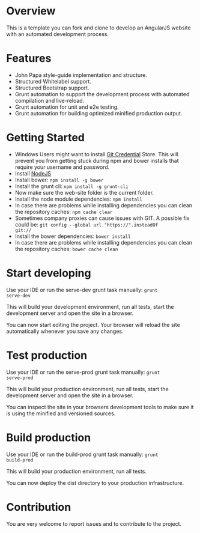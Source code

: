 # Overview

This is a template you can fork and clone to develop an AngularJS website with an automated development process.

# Features
* John Papa style-guide implementation and structure.
* Structured Whitelabel support.
* Structured Bootstrap support.
* Grunt automation to support the development process with automated compilation and live-reload.
* Grunt automation for unit and e2e testing.
* Grunt automation for building optimized minified production output.

# Getting Started

* Windows Users might want to install [Git Credential](https://chocolatey.org/packages/git-credential-winstore) Store.
  This will prevent you from getting stuck during npm and bower installs that require your username and password.
* Install [NodeJS](https://nodejs.org/)
* Install bower: <code>npm install -g bower</code>
* Install the grunt cli: <code>npm install -g grunt-cli</code>
* Now make sure the web-site folder is the current folder.
* Install the node module dependencies: <code>npm install</code>
* In case there are problems while installing dependencies you can clean the repository caches: <code>npm cache clear</code>
* Sometimes company proxies can cause issues with GIT. A possible fix could be: <code>git config --global url."https://".insteadOf git://</code>
* Install the bower dependencies: <code>bower install</code>
* In case there are problems while installing dependencies you can clean the repository caches: <code>bower cache clean</code>

# Start developing

Use your IDE or run the serve-dev grunt task manually: <code>grunt serve-dev</code>

<p>This will build your development environment, run all tests, start the development server and open the site in a browser.</p>
<p>You can now start editing the project. Your browser will reload the site automatically whenever you save any changes.</p>

# Test production

Use your IDE or run the serve-prod grunt task manually: <code>grunt serve-prod</code>

<p>This will build your production environment, run all tests, start the development server and open the site in a browser.</p>
<p>You can inspect the site in your browsers development tools to make sure it is using the minified and versioned sources.</p>

# Build production

Use your IDE or run the build-prod grunt task manually: <code>grunt build-prod</code>

<p>This will build your production environment, run all tests.</p>
<p>You can now deploy the dist directory to your production infrastructure.</p>

# Contribution

You are very welcome to report issues and to contribute to the project.
